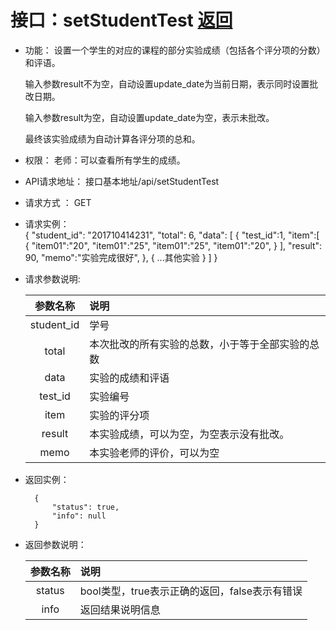 # 接口：setStudentTest  [返回](../README.md)

- 功能：
    设置一个学生的对应的课程的部分实验成绩（包括各个评分项的分数）和评语。
    
    输入参数result不为空，自动设置update_date为当前日期，表示同时设置批改日期。
    
    输入参数result为空，自动设置update_date为空，表示未批改。

    最终该实验成绩为自动计算各评分项的总和。
    
- 权限：
    老师：可以查看所有学生的成绩。
    
- API请求地址： 
    接口基本地址/api/setStudentTest

- 请求方式 ：
    GET
 
- 请求实例：  
        { 
            "student_id": "201710414231", 
            "total": 6,
            "data": [
                {
                "test_id":1,
                "item":[
                    {
                        "item01":"20",
                        "item01":"25",
                        "item01":"25",
                        "item01":"20",
                    }
                ],
                "result": 90, 
                "memo":"实验完成很好",
                }, 
                {
                ...其他实验
                }
            ] 
        }

- 请求参数说明:       
 
  |参数名称|说明|
  |:---------:|:--------------------------------------------------------|      
  |student_id|学号|
  |total|本次批改的所有实验的总数，小于等于全部实验的总数|
  |data|实验的成绩和评语|
  |test_id|实验编号|
  |item|实验的评分项|
  |result|本实验成绩，可以为空，为空表示没有批改。|
  |memo|本实验老师的评价，可以为空|   
 
- 返回实例：

        {         
            "status": true,
            "info": null
        }

- 返回参数说明：    
 
  |参数名称|说明|
  |:---------:|:--------------------------------------------------------|      
  |status|bool类型，true表示正确的返回，false表示有错误|
  |info|返回结果说明信息|
